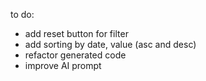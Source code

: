 to do:

- add reset button for filter
- add sorting by date, value (asc and desc)
- refactor generated code
- improve AI prompt